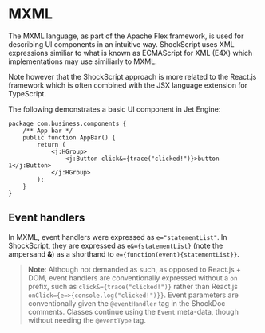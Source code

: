 # MXML

The MXML language, as part of the Apache Flex framework, is used for describing UI components in an intuitive way. ShockScript uses XML expressions similiar to what is known as ECMAScript for XML (E4X) which implementations may use similiarly to MXML.

Note however that the ShockScript approach is more related to the React.js framework which is often combined with the JSX language extension for TypeScript.

The following demonstrates a basic UI component in Jet Engine:

```
package com.business.components {
    /** App bar */
    public function AppBar() {
        return (
            <j:HGroup>
                <j:Button click&={trace("clicked!")}>button 1</j:Button>
            </j:HGroup>
        );
    }
}
```

## Event handlers

In MXML, event handlers were expressed as `e="statementList"`. In ShockScript, they are expressed as `e&={statementList}` (note the ampersand **\&**) as a shorthand to `e={function(event){statementList}}`.

> **Note**: Although not demanded as such, as opposed to React.js + DOM, event handlers are conventionally expressed without a `on` prefix, such as `click&={trace("clicked!")}` rather than React.js `onClick={e=>{console.log("clicked!")}}`. Event parameters are conventionally given the `@eventHandler` tag in the ShockDoc comments. Classes continue using the `Event` meta-data, though without needing the `@eventType` tag.